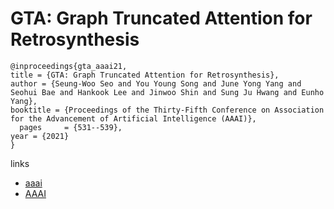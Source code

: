 # GTA: Graph Truncated Attention for Retrosynthesis

```
@inproceedings{gta_aaai21,
title = {GTA: Graph Truncated Attention for Retrosynthesis},
author = {Seung-Woo Seo and You Young Song and June Yong Yang and Seohui Bae and Hankook Lee and Jinwoo Shin and Sung Ju Hwang and Eunho Yang},
booktitle = {Proceedings of the Thirty-Fifth Conference on Association for the Advancement of Artificial Intelligence (AAAI)},
  pages	    = {531--539},
year = {2021}
}
```

links
- [aaai](https://www.aaai.org/AAAI21Papers/AAAI-10027.SeoS.pdf)
- [AAAI](https://ojs.aaai.org/index.php/AAAI/article/view/16131)